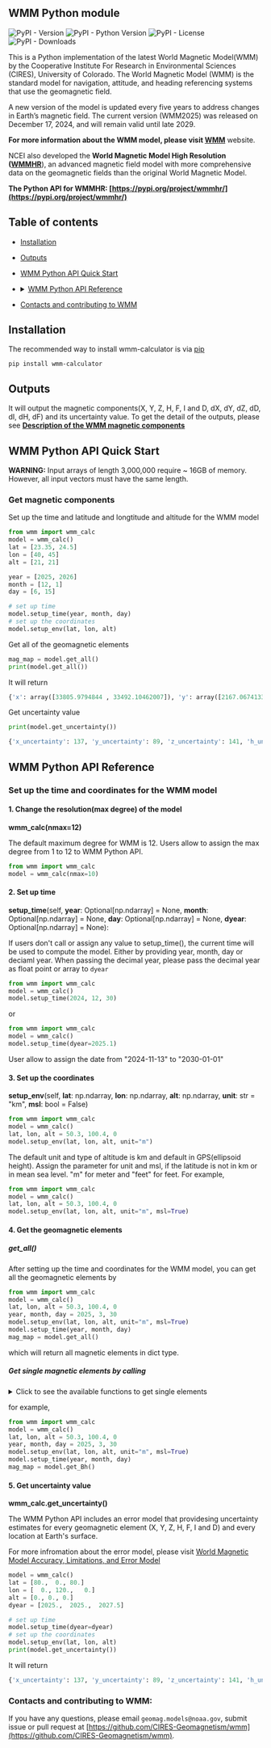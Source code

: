 

## WMM Python module

![PyPI - Version](https://img.shields.io/pypi/v/wmm-calculator)
![PyPI - Python Version](https://img.shields.io/pypi/pyversions/wmm-calculator)
![PyPI - License](https://img.shields.io/pypi/l/wmm-calculator)
![PyPI - Downloads](https://img.shields.io/pypi/dm/wmm-calculator)

This is a Python implementation of the latest World Magnetic Model(WMM) by the Cooperative Institute For Research in Environmental Sciences (CIRES), University of Colorado.
The World Magnetic Model (WMM) is the standard model for navigation, attitude, and heading referencing systems that use the  geomagnetic field. 

A new version of the model is updated every five years to address changes in Earth’s magnetic field. The current version (WMM2025) was released on December 17, 2024, and will remain valid until late 2029. 

**For more information about the WMM model, please visit [WMM](https://www.ncei.noaa.gov/products/world-magnetic-model)** website.

NCEI also developed the **World Magnetic Model High Resolution ([WMMHR](https://www.ncei.noaa.gov/products/world-magnetic-model-high-resolution)**), an advanced magnetic field model with more comprehensive data on the geomagnetic fields than the original World Magnetic Model.

**The Python API for WMMHR: [https://pypi.org/project/wmmhr/](https://pypi.org/project/wmmhr/)**

## Table of contents
- [Installation](#installation)
- [Outputs](#Output)
- [WMM Python API Quick Start](#WMM-Python-API-Quick-Start)
- <details> <summary><a href="#WMM-Python-API-Reference">WMM Python API Reference</a></summary>
  <ul>
  <li><a href="#1-change-the-resolutionmax-degree-of-the-model">wmm_calc(nmax=12)</a></li>
  <li><a href="#2-set-up-time">wmm_calc.setup_time</a></li>
  <li><a href="#3-set-up-the-coordinates">wmm_calc.setup_env</a></li>
  <li><a href="#5-get-uncertainty-value">wmm_calc.get_uncertainty</a></li>
  
  <li><details><summary><a href="#4-get-the-geomagnetic-elements">Get magnetic elements </a></summary>
      <nav>
     <ul>
     <li><a href="#get_all">wmm_calc.get_all() </a></li>
     <li><a href="#get-single-magnetic-elements-by-calling-">wmm_calc.get_Bx() </a></li>
     <li><a href="#get-single-magnetic-elements-by-calling-">wmm_calc.get_By() </a></li>
     <li><a href="#get-single-magnetic-elements-by-calling-">wmm_calc.get_Bz() </a></li>
     <li><a href="#get-single-magnetic-elements-by-calling-">wmm_calc.get_Bh() </a></li>
     <li><a href="#get-single-magnetic-elements-by-calling-">wmm_calc.get_Bf() </a></li>
     <li><a href="#get-single-magnetic-elements-by-calling-">wmm_calc.get_Bdec() </a></li>
     <li><a href="#get-single-magnetic-elements-by-calling-">wmm_calc.get_Binc() </a></li>
    
     <li><a href="#get-single-magnetic-elements-by-calling-">wmm_calc.get_dBx() </a></li>
     <li><a href="#get-single-magnetic-elements-by-calling-">wmm_calc.get_dBy() </a></li>
     <li><a href="#get-single-magnetic-elements-by-calling-">wmm_calc.get_dBz() </a></li>
     <li><a href="#get-single-magnetic-elements-by-calling-">wmm_calc.get_dBh() </a></li>
     <li><a href="#get-single-magnetic-elements-by-calling-">wmm_calc.get_dBf() </a></li>
     <li><a href="#get-single-magnetic-elements-by-calling-">wmm_calc.get_dBdec() </a></li>
     <li><a href="#get-single-magnetic-elements-by-calling-">wmm_calc.get_dBinc() </a></li>
    </ul>
  </ul>
  </nav>
  </details></li>
  </details>
- [Contacts and contributing to WMM](#contacts-and-contributing-to-wmm)

## Installation

The recommended way to install wmm-calculator is via [pip](https://pip.pypa.io/en/stable/)

```
pip install wmm-calculator 
```

## Outputs

It will output the magnetic components(X, Y, Z, H, F, I and D, dX, dY, dZ, dD, dI, dH, dF) and its uncertainty value. To get the detail of the outputs, please see **[Description of the WMM magnetic components](https://github.com/CIRES-Geomagnetism/wmm/blob/check_nmax/description.md)**

## WMM Python API Quick Start

**WARNING:** Input arrays of length 3,000,000 require ~ 16GB of memory. However, all input vectors must have the same length. 

### Get magnetic components
Set up the time and latitude and longtitude and altitude for the WMM model

```python
from wmm import wmm_calc
model = wmm_calc()
lat = [23.35, 24.5]
lon = [40, 45]
alt = [21, 21]

year = [2025, 2026]
month = [12, 1]
day = [6, 15]

# set up time
model.setup_time(year, month, day)
# set up the coordinates
model.setup_env(lat, lon, alt)
```

Get all of the geomagnetic elements

```python
mag_map = model.get_all()
print(model.get_all())
```
It will return 

```python
{'x': array([33805.9794844 , 33492.10462007]), 'y': array([2167.06741335, 1899.8602046 ]), 'z': array([23844.95317237, 26150.62563705]), 'h': array([33875.36612457, 33545.94671013]), 'f': array([41426.10555998, 42534.52435243]), 'dec': array([3.6678175, 3.2466589]), 'inc': array([35.14180823, 37.93807267]), 'dx': array([ 9.91215814, 14.60583551]), 'dy': array([-2.63505666, -4.26437959]), 'dz': array([40.35078867, 34.39738965]), 'dh': array([ 9.72328589, 14.34088148]), 'df': array([31.17702034, 32.45814375]), 'ddec': array([-0.00552022, -0.00868461]), 'dinc': array([0.03789554, 0.02466632])}
```

Get uncertainty value

```python
print(model.get_uncertainty())
```

```python
{'x_uncertainty': 137, 'y_uncertainty': 89, 'z_uncertainty': 141, 'h_uncertainty': 133, 'f_uncertainty': 138, 'declination_uncertainty': array([7.67519380e-06, 7.75056379e-06]), 'inclination_uncertainty': 0.2}
```

## WMM Python API Reference

### Set up the time and coordinates for the WMM model

#### 1. Change the resolution(max degree) of the model

**wmm_calc(nmax=12)**

The default maximum degree for WMM is 12. Users allow to assign the max degree from 1 to 12 to WMM Python API.
```python
from wmm import wmm_calc
model = wmm_calc(nmax=10)
```


#### 2. Set up time 

**setup_time**(self, **year**: Optional[np.ndarray] = None, **month**: Optional[np.ndarray] = None, **day**: Optional[np.ndarray] = None,
                   **dyear**: Optional[np.ndarray] = None):

If users don't call or assign any value to setup_time(), the current time will be used to compute the model.
Either by providing year, month, day or deciaml year. When passing the decimal year, please pass the decimal year as float point or array to `dyear`
```python
from wmm import wmm_calc
model = wmm_calc()
model.setup_time(2024, 12, 30)
```
or 
```python
from wmm import wmm_calc
model = wmm_calc()
model.setup_time(dyear=2025.1)
```

User allow to assign the date from "2024-11-13" to "2030-01-01"

#### 3. Set up the coordinates

**setup_env**(self, **lat**: np.ndarray, **lon**: np.ndarray, **alt**: np.ndarray, **unit**: str = "km", **msl**: bool = False)
```python
from wmm import wmm_calc
model = wmm_calc()
lat, lon, alt = 50.3, 100.4, 0
model.setup_env(lat, lon, alt, unit="m")
```

The default unit and type of altitude is km and default in GPS(ellipsoid height). 
Assign the parameter for unit and msl, if the latitude is not in km or in mean sea level.
"m" for meter and "feet" for feet. For example,
```python
from wmm import wmm_calc
model = wmm_calc()
lat, lon, alt = 50.3, 100.4, 0
model.setup_env(lat, lon, alt, unit="m", msl=True)
```

#### 4. Get the geomagnetic elements


##### get_all()

After setting up the time and coordinates for the WMM model, you can get all the geomagnetic elements by

```python
from wmm import wmm_calc
model = wmm_calc()
lat, lon, alt = 50.3, 100.4, 0
year, month, day = 2025, 3, 30
model.setup_env(lat, lon, alt, unit="m", msl=True)
model.setup_time(year, month, day)
mag_map = model.get_all()
```

which will return all magnetic elements in dict type.

##### Get single magnetic elements by calling 
<details>
<summary>Click to see the available functions to get single elements</summary>
<p> <b>wmm_calc.get_Bx()</b>
  <li>Northward component of the Earth's magnetic field, measured in nanoteslas (nT). </li>
</p>

<p> <b>wmm_calc.get_By()</b>
  <li>Eastward component of the Earth's magnetic field, measured in nanoteslas (nT). </li>
</p>
<p><b>wmm_calc.get_Bz()</b>
<li>Downward component of the Earth's magnetic field, measured in nanoteslas (nT). </li>
</p>
<p><b>wmm_calc.get_Bh()</b>
<li>Horizontal intensity of the Earth's magnetic field, measured in nanoteslas (nT).</li>
</p>
<p><b>wmm_calc.get_Bf()</b>
<li>Total intensity of the Earth's magnetic field, measured in nanoteslas (nT).</li>
</p>
<p><b>wmm_calc.get_Bdec()</b>
<li>Rate of change of declination over time, measured in degrees per year.</li>
</p>
<p><b>wmm_calc.get_Binc()</b>
<li>Rate of inclination change over time, measured in degrees per year.</li>
</p>
<p><b>wmm_calc.get_dBx()</b>
<li>Rate of change of the northward component over time, measured in nanoteslas per year.</li>
</p>
<p><b>wmm_calc.get_dBy()</b>
<li>Rate of change of the eastward component over time, measured in nanoteslas per year.</li>
</p>
<p><b>wmm_calc.get_dBz()</b>
<li>Rate of change of the downward component over time, measured in nanoteslas per year.</li>
</p>
<p><b>wmm_calc.get_dBh()</b>
<li>Rate of change of horizontal intensity over time, measured in nanoteslas per year.</li>
</p>
<p><b>wmm_calc.get_dBf()</b>
<li>Rate of change of the total intensity over time, measured in nanoteslas per year.</li>
</p>
<p><b>wmm_calc.get_dBdec()</b>
<li>Rate of change of declination over time, measured in degrees per year.</li>
</p>
<p><b>wmm_calc.get_dBinc()</b>
<li>Rate of inclination change over time, measured in degrees per year.</li>
</p>
</details>

for example,
```python
from wmm import wmm_calc
model = wmm_calc()
lat, lon, alt = 50.3, 100.4, 0
year, month, day = 2025, 3, 30
model.setup_env(lat, lon, alt, unit="m", msl=True)
model.setup_time(year, month, day)
mag_map = model.get_Bh()
```

#### 5. Get uncertainty value

**wmm_calc.get_uncertainty()**

The WMM Python API includes an error model that providesing uncertainty estimates for every geomagnetic element (X, Y, Z, H, F, I and D) and every location at Earth's surface. 

For more infromation about the error model, please visit [World Magnetic Model Accuracy, Limitations, and Error Model](https://www.ncei.noaa.gov/products/world-magnetic-model/accuracy-limitations-error-model)

```python
model = wmm_calc()
lat = [80.,  0., 80.]
lon = [  0., 120.,   0.]
alt = [0., 0., 0.]
dyear = [2025.,  2025.,  2027.5]

# set up time
model.setup_time(dyear=dyear)
# set up the coordinates
model.setup_env(lat, lon, alt)
print(model.get_uncertainty())

```
It will return
```python
{'x_uncertainty': 137, 'y_uncertainty': 89, 'z_uncertainty': 141, 'h_uncertainty': 133, 'f_uncertainty': 138, 'declination_uncertainty': array([3.98575493e-05, 6.55276509e-06, 3.99539341e-05]), 'inclination_uncertainty': 0.2}

```


### Contacts and contributing to WMM:
If you have any questions, please email `geomag.models@noaa.gov`, submit issue or pull request at [https://github.com/CIRES-Geomagnetism/wmm](https://github.com/CIRES-Geomagnetism/wmm).